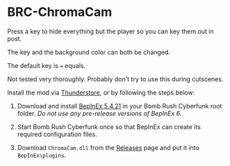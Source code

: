 # BRC-ChromaCam

Press a key to hide everything but the player so you can key them out in post.

The key and the background color can both be changed.

The default key is `=` equals.

Not tested very thoroughly. Probably don't try to use this during cutscenes.

Install the mod via [Thunderstore](https://thunderstore.io/c/bomb-rush-cyberfunk/p/TRPG/ChromaCam/), or by following the steps below:

1. Download and install [BepInEx 5.4.21](https://github.com/BepInEx/BepInEx/releases/tag/v5.4.21) in your Bomb Rush Cyberfunk root folder. *Do not use any pre-release versions of BepInEx 6.*

2. Start Bomb Rush Cyberfunk once so that BepInEx can create its required configuration files.

3. Download `ChromaCam.dll` from the [Releases](https://github.com/TRPG0/BRC-ChromaCam/releases) page and put it into `BepInEx\plugins`.